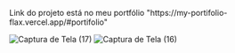  <p>Link do projeto está no meu portfólio "https://my-portifolio-flax.vercel.app/#portifolio"</p>

![Captura de Tela (17)](https://user-images.githubusercontent.com/86307663/218154919-f75ab595-e7e8-4e1f-8cf4-8c4119303379.png)
![Captura de Tela (16)](https://user-images.githubusercontent.com/86307663/218154928-48248495-a3a2-43cf-8b39-406bff23bb57.png)
